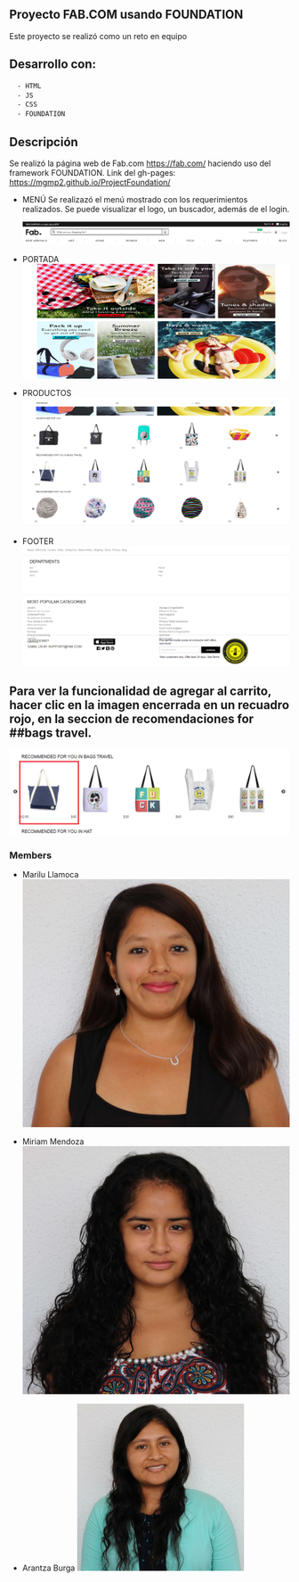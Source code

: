 ## Proyecto FAB.COM usando FOUNDATION
Este proyecto se realizó como un reto en equipo


## Desarrollo con:
```sh
  - HTML
  - JS
  - CSS
  - FOUNDATION
```

## Descripción
  Se realizó la página web de Fab.com https://fab.com/ haciendo uso del framework FOUNDATION.
  Link del gh-pages: https://mgmp2.github.io/ProjectFoundation/

+ MENÚ
Se realizazó el menú mostrado con los requerimientos realizados. Se puede visualizar el logo, un buscador, además de el login.


  ![menu](assets/screenshot/menu.png)

+ PORTADA
  ![portada](assets/screenshot/portada.png)

+ PRODUCTOS
  ![productos](assets/screenshot/productos.png)

+ FOOTER
  ![footer](assets/screenshot/footer.png)

## Para ver la funcionalidad de agregar al carrito, hacer clic en la imagen encerrada en un recuadro rojo, en la seccion de recomendaciones for ##bags travel.


  ![demostracion](assets/screenshot/productSelect.png)
### Members

- Marilu Llamoca
  ![Marilu](assets/photo-members/Marilu.png)

- Miriam Mendoza
  ![Miriam](assets/photo-members/Miriam.png)

- Arantza Burga
  ![Arantza](assets/photo-members/Arantza.jpg)
